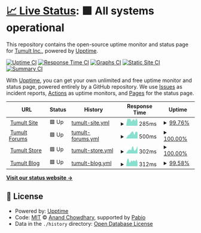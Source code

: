 # [📈 Live Status](https://tumult.github.io/uptime): <!--live status--> **🟩 All systems operational**

This repository contains the open-source uptime monitor and status page for [Tumult Inc.](http://tumult.com), powered by [Upptime](https://github.com/upptime/upptime).

[![Uptime CI](https://github.com/tumult/uptime/workflows/Uptime%20CI/badge.svg)](https://github.com/tumult/uptime/actions?query=workflow%3A%22Uptime+CI%22)
[![Response Time CI](https://github.com/tumult/uptime/workflows/Response%20Time%20CI/badge.svg)](https://github.com/tumult/uptime/actions?query=workflow%3A%22Response+Time+CI%22)
[![Graphs CI](https://github.com/tumult/uptime/workflows/Graphs%20CI/badge.svg)](https://github.com/tumult/uptime/actions?query=workflow%3A%22Graphs+CI%22)
[![Static Site CI](https://github.com/tumult/uptime/workflows/Static%20Site%20CI/badge.svg)](https://github.com/tumult/uptime/actions?query=workflow%3A%22Static+Site+CI%22)
[![Summary CI](https://github.com/tumult/uptime/workflows/Summary%20CI/badge.svg)](https://github.com/tumult/uptime/actions?query=workflow%3A%22Summary+CI%22)

With [Upptime](https://upptime.js.org), you can get your own unlimited and free uptime monitor and status page, powered entirely by a GitHub repository. We use [Issues](https://github.com/tumult/uptime/issues) as incident reports, [Actions](https://github.com/tumult/uptime/actions) as uptime monitors, and [Pages](https://tumult.github.io/uptime) for the status page.

<!--start: status pages-->
<!-- This summary is generated by Upptime (https://github.com/upptime/upptime) -->
<!-- Do not edit this manually, your changes will be overwritten -->
<!-- prettier-ignore -->
| URL | Status | History | Response Time | Uptime |
| --- | ------ | ------- | ------------- | ------ |
| <img alt="" src="https://icons.duckduckgo.com/ip3/tumult.com.ico" height="13"> [Tumult Site](https://tumult.com) | 🟩 Up | [tumult-site.yml](https://github.com/tumult/uptime/commits/HEAD/history/tumult-site.yml) | <details><summary><img alt="Response time graph" src="./graphs/tumult-site/response-time-week.png" height="20"> 285ms</summary><br><a href="https://tumult.github.io/uptime/history/tumult-site"><img alt="Response time 262" src="https://img.shields.io/endpoint?url=https%3A%2F%2Fraw.githubusercontent.com%2Ftumult%2Fuptime%2FHEAD%2Fapi%2Ftumult-site%2Fresponse-time.json"></a><br><a href="https://tumult.github.io/uptime/history/tumult-site"><img alt="24-hour response time 327" src="https://img.shields.io/endpoint?url=https%3A%2F%2Fraw.githubusercontent.com%2Ftumult%2Fuptime%2FHEAD%2Fapi%2Ftumult-site%2Fresponse-time-day.json"></a><br><a href="https://tumult.github.io/uptime/history/tumult-site"><img alt="7-day response time 285" src="https://img.shields.io/endpoint?url=https%3A%2F%2Fraw.githubusercontent.com%2Ftumult%2Fuptime%2FHEAD%2Fapi%2Ftumult-site%2Fresponse-time-week.json"></a><br><a href="https://tumult.github.io/uptime/history/tumult-site"><img alt="30-day response time 278" src="https://img.shields.io/endpoint?url=https%3A%2F%2Fraw.githubusercontent.com%2Ftumult%2Fuptime%2FHEAD%2Fapi%2Ftumult-site%2Fresponse-time-month.json"></a><br><a href="https://tumult.github.io/uptime/history/tumult-site"><img alt="1-year response time 262" src="https://img.shields.io/endpoint?url=https%3A%2F%2Fraw.githubusercontent.com%2Ftumult%2Fuptime%2FHEAD%2Fapi%2Ftumult-site%2Fresponse-time-year.json"></a></details> | <details><summary><a href="https://tumult.github.io/uptime/history/tumult-site">99.76%</a></summary><a href="https://tumult.github.io/uptime/history/tumult-site"><img alt="All-time uptime 99.96%" src="https://img.shields.io/endpoint?url=https%3A%2F%2Fraw.githubusercontent.com%2Ftumult%2Fuptime%2FHEAD%2Fapi%2Ftumult-site%2Fuptime.json"></a><br><a href="https://tumult.github.io/uptime/history/tumult-site"><img alt="24-hour uptime 99.31%" src="https://img.shields.io/endpoint?url=https%3A%2F%2Fraw.githubusercontent.com%2Ftumult%2Fuptime%2FHEAD%2Fapi%2Ftumult-site%2Fuptime-day.json"></a><br><a href="https://tumult.github.io/uptime/history/tumult-site"><img alt="7-day uptime 99.76%" src="https://img.shields.io/endpoint?url=https%3A%2F%2Fraw.githubusercontent.com%2Ftumult%2Fuptime%2FHEAD%2Fapi%2Ftumult-site%2Fuptime-week.json"></a><br><a href="https://tumult.github.io/uptime/history/tumult-site"><img alt="30-day uptime 99.92%" src="https://img.shields.io/endpoint?url=https%3A%2F%2Fraw.githubusercontent.com%2Ftumult%2Fuptime%2FHEAD%2Fapi%2Ftumult-site%2Fuptime-month.json"></a><br><a href="https://tumult.github.io/uptime/history/tumult-site"><img alt="1-year uptime 99.96%" src="https://img.shields.io/endpoint?url=https%3A%2F%2Fraw.githubusercontent.com%2Ftumult%2Fuptime%2FHEAD%2Fapi%2Ftumult-site%2Fuptime-year.json"></a></details>
| <img alt="" src="https://icons.duckduckgo.com/ip3/forums.tumult.com.ico" height="13"> [Tumult Forums](https://forums.tumult.com) | 🟩 Up | [tumult-forums.yml](https://github.com/tumult/uptime/commits/HEAD/history/tumult-forums.yml) | <details><summary><img alt="Response time graph" src="./graphs/tumult-forums/response-time-week.png" height="20"> 500ms</summary><br><a href="https://tumult.github.io/uptime/history/tumult-forums"><img alt="Response time 456" src="https://img.shields.io/endpoint?url=https%3A%2F%2Fraw.githubusercontent.com%2Ftumult%2Fuptime%2FHEAD%2Fapi%2Ftumult-forums%2Fresponse-time.json"></a><br><a href="https://tumult.github.io/uptime/history/tumult-forums"><img alt="24-hour response time 403" src="https://img.shields.io/endpoint?url=https%3A%2F%2Fraw.githubusercontent.com%2Ftumult%2Fuptime%2FHEAD%2Fapi%2Ftumult-forums%2Fresponse-time-day.json"></a><br><a href="https://tumult.github.io/uptime/history/tumult-forums"><img alt="7-day response time 500" src="https://img.shields.io/endpoint?url=https%3A%2F%2Fraw.githubusercontent.com%2Ftumult%2Fuptime%2FHEAD%2Fapi%2Ftumult-forums%2Fresponse-time-week.json"></a><br><a href="https://tumult.github.io/uptime/history/tumult-forums"><img alt="30-day response time 443" src="https://img.shields.io/endpoint?url=https%3A%2F%2Fraw.githubusercontent.com%2Ftumult%2Fuptime%2FHEAD%2Fapi%2Ftumult-forums%2Fresponse-time-month.json"></a><br><a href="https://tumult.github.io/uptime/history/tumult-forums"><img alt="1-year response time 456" src="https://img.shields.io/endpoint?url=https%3A%2F%2Fraw.githubusercontent.com%2Ftumult%2Fuptime%2FHEAD%2Fapi%2Ftumult-forums%2Fresponse-time-year.json"></a></details> | <details><summary><a href="https://tumult.github.io/uptime/history/tumult-forums">100.00%</a></summary><a href="https://tumult.github.io/uptime/history/tumult-forums"><img alt="All-time uptime 100.00%" src="https://img.shields.io/endpoint?url=https%3A%2F%2Fraw.githubusercontent.com%2Ftumult%2Fuptime%2FHEAD%2Fapi%2Ftumult-forums%2Fuptime.json"></a><br><a href="https://tumult.github.io/uptime/history/tumult-forums"><img alt="24-hour uptime 100.00%" src="https://img.shields.io/endpoint?url=https%3A%2F%2Fraw.githubusercontent.com%2Ftumult%2Fuptime%2FHEAD%2Fapi%2Ftumult-forums%2Fuptime-day.json"></a><br><a href="https://tumult.github.io/uptime/history/tumult-forums"><img alt="7-day uptime 100.00%" src="https://img.shields.io/endpoint?url=https%3A%2F%2Fraw.githubusercontent.com%2Ftumult%2Fuptime%2FHEAD%2Fapi%2Ftumult-forums%2Fuptime-week.json"></a><br><a href="https://tumult.github.io/uptime/history/tumult-forums"><img alt="30-day uptime 100.00%" src="https://img.shields.io/endpoint?url=https%3A%2F%2Fraw.githubusercontent.com%2Ftumult%2Fuptime%2FHEAD%2Fapi%2Ftumult-forums%2Fuptime-month.json"></a><br><a href="https://tumult.github.io/uptime/history/tumult-forums"><img alt="1-year uptime 100.00%" src="https://img.shields.io/endpoint?url=https%3A%2F%2Fraw.githubusercontent.com%2Ftumult%2Fuptime%2FHEAD%2Fapi%2Ftumult-forums%2Fuptime-year.json"></a></details>
| <img alt="" src="https://icons.duckduckgo.com/ip3/sites.fastspring.com.ico" height="13"> [Tumult Store](https://sites.fastspring.com/tumultco/instant/hype4-pro) | 🟩 Up | [tumult-store.yml](https://github.com/tumult/uptime/commits/HEAD/history/tumult-store.yml) | <details><summary><img alt="Response time graph" src="./graphs/tumult-store/response-time-week.png" height="20"> 302ms</summary><br><a href="https://tumult.github.io/uptime/history/tumult-store"><img alt="Response time 284" src="https://img.shields.io/endpoint?url=https%3A%2F%2Fraw.githubusercontent.com%2Ftumult%2Fuptime%2FHEAD%2Fapi%2Ftumult-store%2Fresponse-time.json"></a><br><a href="https://tumult.github.io/uptime/history/tumult-store"><img alt="24-hour response time 229" src="https://img.shields.io/endpoint?url=https%3A%2F%2Fraw.githubusercontent.com%2Ftumult%2Fuptime%2FHEAD%2Fapi%2Ftumult-store%2Fresponse-time-day.json"></a><br><a href="https://tumult.github.io/uptime/history/tumult-store"><img alt="7-day response time 302" src="https://img.shields.io/endpoint?url=https%3A%2F%2Fraw.githubusercontent.com%2Ftumult%2Fuptime%2FHEAD%2Fapi%2Ftumult-store%2Fresponse-time-week.json"></a><br><a href="https://tumult.github.io/uptime/history/tumult-store"><img alt="30-day response time 268" src="https://img.shields.io/endpoint?url=https%3A%2F%2Fraw.githubusercontent.com%2Ftumult%2Fuptime%2FHEAD%2Fapi%2Ftumult-store%2Fresponse-time-month.json"></a><br><a href="https://tumult.github.io/uptime/history/tumult-store"><img alt="1-year response time 284" src="https://img.shields.io/endpoint?url=https%3A%2F%2Fraw.githubusercontent.com%2Ftumult%2Fuptime%2FHEAD%2Fapi%2Ftumult-store%2Fresponse-time-year.json"></a></details> | <details><summary><a href="https://tumult.github.io/uptime/history/tumult-store">100.00%</a></summary><a href="https://tumult.github.io/uptime/history/tumult-store"><img alt="All-time uptime 100.00%" src="https://img.shields.io/endpoint?url=https%3A%2F%2Fraw.githubusercontent.com%2Ftumult%2Fuptime%2FHEAD%2Fapi%2Ftumult-store%2Fuptime.json"></a><br><a href="https://tumult.github.io/uptime/history/tumult-store"><img alt="24-hour uptime 100.00%" src="https://img.shields.io/endpoint?url=https%3A%2F%2Fraw.githubusercontent.com%2Ftumult%2Fuptime%2FHEAD%2Fapi%2Ftumult-store%2Fuptime-day.json"></a><br><a href="https://tumult.github.io/uptime/history/tumult-store"><img alt="7-day uptime 100.00%" src="https://img.shields.io/endpoint?url=https%3A%2F%2Fraw.githubusercontent.com%2Ftumult%2Fuptime%2FHEAD%2Fapi%2Ftumult-store%2Fuptime-week.json"></a><br><a href="https://tumult.github.io/uptime/history/tumult-store"><img alt="30-day uptime 100.00%" src="https://img.shields.io/endpoint?url=https%3A%2F%2Fraw.githubusercontent.com%2Ftumult%2Fuptime%2FHEAD%2Fapi%2Ftumult-store%2Fuptime-month.json"></a><br><a href="https://tumult.github.io/uptime/history/tumult-store"><img alt="1-year uptime 100.00%" src="https://img.shields.io/endpoint?url=https%3A%2F%2Fraw.githubusercontent.com%2Ftumult%2Fuptime%2FHEAD%2Fapi%2Ftumult-store%2Fuptime-year.json"></a></details>
| <img alt="" src="https://icons.duckduckgo.com/ip3/blog.tumult.com.ico" height="13"> [Tumult Blog](https://blog.tumult.com) | 🟩 Up | [tumult-blog.yml](https://github.com/tumult/uptime/commits/HEAD/history/tumult-blog.yml) | <details><summary><img alt="Response time graph" src="./graphs/tumult-blog/response-time-week.png" height="20"> 312ms</summary><br><a href="https://tumult.github.io/uptime/history/tumult-blog"><img alt="Response time 318" src="https://img.shields.io/endpoint?url=https%3A%2F%2Fraw.githubusercontent.com%2Ftumult%2Fuptime%2FHEAD%2Fapi%2Ftumult-blog%2Fresponse-time.json"></a><br><a href="https://tumult.github.io/uptime/history/tumult-blog"><img alt="24-hour response time 329" src="https://img.shields.io/endpoint?url=https%3A%2F%2Fraw.githubusercontent.com%2Ftumult%2Fuptime%2FHEAD%2Fapi%2Ftumult-blog%2Fresponse-time-day.json"></a><br><a href="https://tumult.github.io/uptime/history/tumult-blog"><img alt="7-day response time 312" src="https://img.shields.io/endpoint?url=https%3A%2F%2Fraw.githubusercontent.com%2Ftumult%2Fuptime%2FHEAD%2Fapi%2Ftumult-blog%2Fresponse-time-week.json"></a><br><a href="https://tumult.github.io/uptime/history/tumult-blog"><img alt="30-day response time 320" src="https://img.shields.io/endpoint?url=https%3A%2F%2Fraw.githubusercontent.com%2Ftumult%2Fuptime%2FHEAD%2Fapi%2Ftumult-blog%2Fresponse-time-month.json"></a><br><a href="https://tumult.github.io/uptime/history/tumult-blog"><img alt="1-year response time 318" src="https://img.shields.io/endpoint?url=https%3A%2F%2Fraw.githubusercontent.com%2Ftumult%2Fuptime%2FHEAD%2Fapi%2Ftumult-blog%2Fresponse-time-year.json"></a></details> | <details><summary><a href="https://tumult.github.io/uptime/history/tumult-blog">99.58%</a></summary><a href="https://tumult.github.io/uptime/history/tumult-blog"><img alt="All-time uptime 99.94%" src="https://img.shields.io/endpoint?url=https%3A%2F%2Fraw.githubusercontent.com%2Ftumult%2Fuptime%2FHEAD%2Fapi%2Ftumult-blog%2Fuptime.json"></a><br><a href="https://tumult.github.io/uptime/history/tumult-blog"><img alt="24-hour uptime 99.30%" src="https://img.shields.io/endpoint?url=https%3A%2F%2Fraw.githubusercontent.com%2Ftumult%2Fuptime%2FHEAD%2Fapi%2Ftumult-blog%2Fuptime-day.json"></a><br><a href="https://tumult.github.io/uptime/history/tumult-blog"><img alt="7-day uptime 99.58%" src="https://img.shields.io/endpoint?url=https%3A%2F%2Fraw.githubusercontent.com%2Ftumult%2Fuptime%2FHEAD%2Fapi%2Ftumult-blog%2Fuptime-week.json"></a><br><a href="https://tumult.github.io/uptime/history/tumult-blog"><img alt="30-day uptime 99.88%" src="https://img.shields.io/endpoint?url=https%3A%2F%2Fraw.githubusercontent.com%2Ftumult%2Fuptime%2FHEAD%2Fapi%2Ftumult-blog%2Fuptime-month.json"></a><br><a href="https://tumult.github.io/uptime/history/tumult-blog"><img alt="1-year uptime 99.94%" src="https://img.shields.io/endpoint?url=https%3A%2F%2Fraw.githubusercontent.com%2Ftumult%2Fuptime%2FHEAD%2Fapi%2Ftumult-blog%2Fuptime-year.json"></a></details>

<!--end: status pages-->

[**Visit our status website →**](https://tumult.github.io/uptime)

## 📄 License

- Powered by: [Upptime](https://github.com/upptime/upptime)
- Code: [MIT](./LICENSE) © [Anand Chowdhary](https://anandchowdhary.com), supported by [Pabio](https://pabio.com)
- Data in the `./history` directory: [Open Database License](https://opendatacommons.org/licenses/odbl/1-0/)
